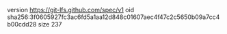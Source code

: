 version https://git-lfs.github.com/spec/v1
oid sha256:3f0605927fc3ac6fd5a1aa12d848c01607aec4f47c2c5650b09a7cc4b00cdd28
size 237
